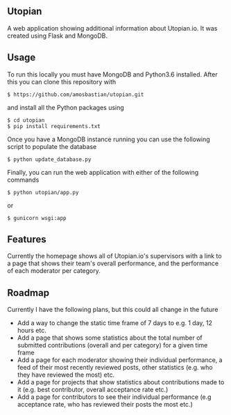 Utopian
-------

A web application showing additional information about Utopian.io. It was created using Flask and MongoDB.

Usage
-----

To run this locally you must have MongoDB and Python3.6 installed. After this you can clone this repository with

```
$ https://github.com/amosbastian/utopian.git
```

and install all the Python packages using

```
$ cd utopian
$ pip install requirements.txt
```

Once you have a MongoDB instance running you can use the following script to populate the database

```
$ python update_database.py
```

Finally, you can run the web application with either of the following commands

```
$ python utopian/app.py
```

or 

```
$ gunicorn wsgi:app
```

Features
--------

Currently the homepage shows all of Utopian.io's supervisors with a link to a page that shows their team's overall performance, and the performance of each moderator per category.

Roadmap
-------

Currently I have the following plans, but this could all change in the future

* Add a way to change the static time frame of 7 days to e.g. 1 day, 12 hours etc.
* Add a page that shows some statistics about the total number of submitted contributions (overall and per category) for a given time frame
* Add a page for each moderator showing their individual performance, a feed of their most recently reviewed posts, other statistics (e.g. who they have reviewed the most) etc.
* Add a page for projects that show statistics about contributions made to it (e.g. best contributor, overall acceptance rate etc.)
* Add a page for contributors to see their individual performance (e.g acceptance rate, who has reviewed their posts the most etc.)

